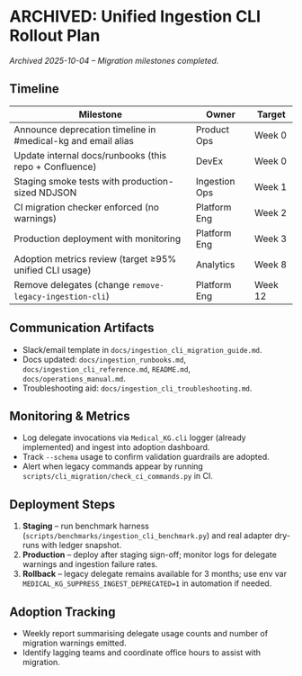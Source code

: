 # ARCHIVED: Unified Ingestion CLI Rollout Plan

_Archived 2025-10-04 – Migration milestones completed._

## Timeline

| Milestone | Owner | Target |
| --- | --- | --- |
| Announce deprecation timeline in #medical-kg and email alias | Product Ops | Week 0 |
| Update internal docs/runbooks (this repo + Confluence) | DevEx | Week 0 |
| Staging smoke tests with production-sized NDJSON | Ingestion Ops | Week 1 |
| CI migration checker enforced (no warnings) | Platform Eng | Week 2 |
| Production deployment with monitoring | Platform Eng | Week 3 |
| Adoption metrics review (target ≥95% unified CLI usage) | Analytics | Week 8 |
| Remove delegates (change `remove-legacy-ingestion-cli`) | Platform Eng | Week 12 |

## Communication Artifacts

- Slack/email template in `docs/ingestion_cli_migration_guide.md`.
- Docs updated: `docs/ingestion_runbooks.md`, `docs/ingestion_cli_reference.md`, `README.md`, `docs/operations_manual.md`.
- Troubleshooting aid: `docs/ingestion_cli_troubleshooting.md`.

## Monitoring & Metrics

- Log delegate invocations via `Medical_KG.cli` logger (already implemented) and ingest into adoption dashboard.
- Track `--schema` usage to confirm validation guardrails are adopted.
- Alert when legacy commands appear by running `scripts/cli_migration/check_ci_commands.py` in CI.

## Deployment Steps

1. **Staging** – run benchmark harness (`scripts/benchmarks/ingestion_cli_benchmark.py`) and real adapter dry-runs with ledger snapshot.
2. **Production** – deploy after staging sign-off; monitor logs for delegate warnings and ingestion failure rates.
3. **Rollback** – legacy delegate remains available for 3 months; use env var `MEDICAL_KG_SUPPRESS_INGEST_DEPRECATED=1` in automation if needed.

## Adoption Tracking

- Weekly report summarising delegate usage counts and number of migration warnings emitted.
- Identify lagging teams and coordinate office hours to assist with migration.


